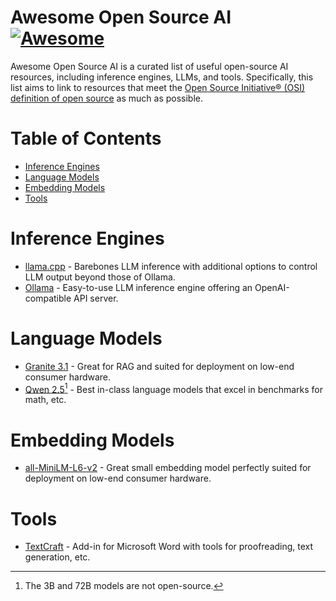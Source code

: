 # Awesome Open Source AI [![Awesome](https://awesome.re/badge.svg)](https://awesome.re)
Awesome Open Source AI is a curated list of useful open-source AI resources, including inference engines, LLMs, and tools. Specifically, this list aims to link to resources that meet the [Open Source Initiative® (OSI) definition of open source](https://opensource.org/osd) as much as possible.

# Table of Contents
- [Inference Engines](https://github.com/suncloudsmoon/awesome-open-source-ai?tab=readme-ov-file#inference-engines)
- [Language Models](https://github.com/suncloudsmoon/awesome-open-source-ai?tab=readme-ov-file#language-models)
- [Embedding Models](https://github.com/suncloudsmoon/awesome-open-source-ai?tab=readme-ov-file#embedding-models)
- [Tools](https://github.com/suncloudsmoon/awesome-open-source-ai?tab=readme-ov-file#tools)

# Inference Engines
- [llama.cpp](https://github.com/ggerganov/llama.cpp) - Barebones LLM inference with additional options to control LLM output beyond those of Ollama.
- [Ollama](https://ollama.com/) - Easy-to-use LLM inference engine offering an OpenAI-compatible API server.

# Language Models
- [Granite 3.1](https://www.ibm.com/granite/docs/) - Great for RAG and suited for deployment on low-end consumer hardware.
- [Qwen 2.5](https://qwenlm.github.io/blog/qwen2.5/)[^1] - Best in-class language models that excel in benchmarks for math, etc.

[^1]: The 3B and 72B models are not open-source.

# Embedding Models
- [all-MiniLM-L6-v2](https://huggingface.co/sentence-transformers/all-MiniLM-L6-v2) - Great small embedding model perfectly suited for deployment on low-end consumer hardware.

# Tools
- [TextCraft](https://github.com/suncloudsmoon/TextCraft) - Add-in for Microsoft Word with tools for proofreading, text generation, etc.
